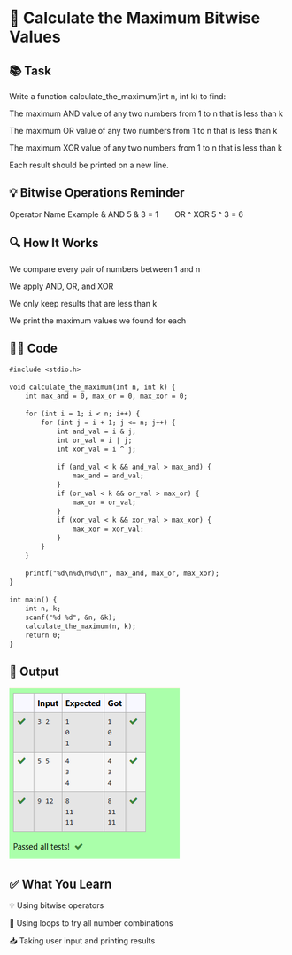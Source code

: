 # 🔢 Calculate the Maximum Bitwise Values
## 📚 Task
Write a function calculate_the_maximum(int n, int k) to find:

The maximum AND value of any two numbers from 1 to n that is less than k

The maximum OR value of any two numbers from 1 to n that is less than k

The maximum XOR value of any two numbers from 1 to n that is less than k

Each result should be printed on a new line.

## 💡 Bitwise Operations Reminder
Operator	Name	Example
&	AND	5 & 3 = 1
`	`	OR
^	XOR	5 ^ 3 = 6


## 🔍 How It Works
We compare every pair of numbers between 1 and n

We apply AND, OR, and XOR

We only keep results that are less than k

We print the maximum values we found for each

## 🧑‍💻 Code
```
#include <stdio.h>

void calculate_the_maximum(int n, int k) {
    int max_and = 0, max_or = 0, max_xor = 0;

    for (int i = 1; i < n; i++) {
        for (int j = i + 1; j <= n; j++) {
            int and_val = i & j;
            int or_val = i | j;
            int xor_val = i ^ j;

            if (and_val < k && and_val > max_and) {
                max_and = and_val;
            }
            if (or_val < k && or_val > max_or) {
                max_or = or_val;
            }
            if (xor_val < k && xor_val > max_xor) {
                max_xor = xor_val;
            }
        }
    }

    printf("%d\n%d\n%d\n", max_and, max_or, max_xor);
}

int main() {
    int n, k;
    scanf("%d %d", &n, &k);
    calculate_the_maximum(n, k);
    return 0;
}

```
## 🧪 Output
![alt text](image-1.png)
## ✅ What You Learn
💡 Using bitwise operators

🔁 Using loops to try all number combinations

📥 Taking user input and printing results